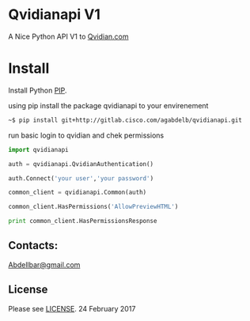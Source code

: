 # Qvidianapi V1
A Nice Python API V1 to [Qvidian.com](http://Qvidian.com/)

# Install
Install Python [PIP](https://packaging.python.org/installing/).

using pip install the package qvidianapi to your envirenement 
```sh
~$ pip install git+http://gitlab.cisco.com/agabdelb/qvidianapi.git
```

run basic login to qvidian and chek permissions

```python
import qvidianapi

auth = qvidianapi.QvidianAuthentication()

auth.Connect('your user','your password')

common_client = qvidianapi.Common(auth)

common_client.HasPermissions('AllowPreviewHTML')

print common_client.HasPermissionsResponse

```


## Contacts:
Abdellbar@gmail.com

## License
Please see [LICENSE](https://github.com/Abdellbar/qvidianapi/blob/master/LICENSE).
24 February 2017
